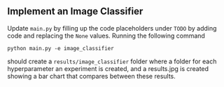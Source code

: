 ## Implement an Image Classifier

Update `main.py` by filling up the code placeholders under `TODO` by adding code and replacing the `None` values. Running the following command

```
python main.py -e image_classifier
```

should create a `results/image_classifier` folder where a folder for each hyperparameter an experiment is created, and a results.jpg is created showing a bar chart that compares between these results.